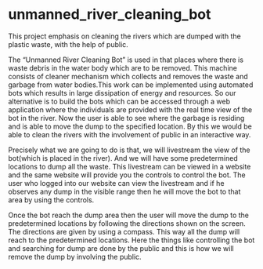 # unmanned_river_cleaning_bot
This project emphasis on cleaning the rivers which are dumped with the plastic waste, with the help of public.

The “Unmanned River Cleaning Bot” is used in that places where there is waste debris in the water body which are to be removed. This machine consists of cleaner mechanism which collects and removes the waste and garbage from water bodies.This work can be implemented using automated bots which results in large dissipation of energy and resources. So our alternative is to build the bots which can be accessed through a web application where the individuals are provided with the real time view of the bot in the river. Now the user is able to see where the garbage is residing and is able to move the dump to the specified location. By this we would be able to clean the rivers with the involvement of public in an interactive way.

Precisely what we are going to do is that, we will livestream the view of the bot(which is placed in the river).
And we will have some predetermined locations to dump all the waste.
This livestream can be viewed in a website and the same website will provide you the controls to control the bot.
The user who logged into our website can view the livestream and if he observes any dump in the visible range then he will move the bot to that area by using the controls.

Once the bot reach the dump area then the user will move the dump to the predetermined locations by following the directions shown on the screen.
The directions are given by using a compass.
This way all the dump will reach to the predetermined locations.
Here the things like controlling the bot and searching for dump are done by the public and this is how we will remove the dump by involving the public.

